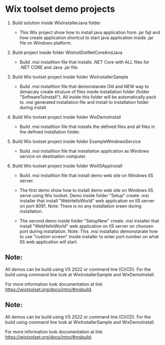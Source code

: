 # Wix toolset demo projects

1. Build solution inside WixInstallerJava folder
   - This Wix project show how to install java application from .jar fajl and how create application shortcut to start java application inside .jar file on Windows platform.

2. Build project inside folder WixInstDotNetCoreAndJava
   - Build .msi installtion file that installs .NET Core with ALL files for .NET CORE and Java .jar file.

3. Build Wix toolset project inside folder WixInstallerSample
   - Build .msi installtion file that demonstarate Old and NEW way to dimaicaly create struture of files inside installation folder (folder "SoftwareToInstall"). All inside this folder will be automatically pack to .msi generated installation file and install to installation folder during install.

4. Build Wix toolset project inside folder WixDemoInstall
   - Build .msi installtion file that installs the defined files and all files in the defined installation folder.

5. Build Wix toolset project inside folder ExampleWindowsService
   - Build .msi installtion file that installation application as Windows service on destination computer.

6. Build Wix toolset project inside folder WixIISAppInstall
   - Build .msi installtion file that install demo web site on Windows IIS server.

   - The first demo show how to install demo web site on Windows IIS serve using Wix toolset.
	 Demo inside folder "Setup" create .msi installer that install "WebHelloWorld" web application on IIS server on port 8081.
     Note:
     There is no any installation sreen during installation.

   - The second demo inside folder "SetupNew" create .msi installer that install "WebHelloWorld" web application on IIS server on choosen port during installation.
     Note:
     This .msi installatio demonstarate how to use "custom screen" inside installer to enter port number on what IIS web application will start.

## Note:

All demos can be build using VS 2022 or command line (CI/CD).
For the build using command line look at WixInstallerSample and WixDemoInstall.

For more information look documentation at link https://wixtoolset.org/docs/intro/#msbuild.

## Note:

All demos can be build using VS 2022 or command line (CI/CD).
For the build using command line look at WixInstallerSample and WixDemoInstall.

For more information look documentation at link https://wixtoolset.org/docs/intro/#msbuild.
